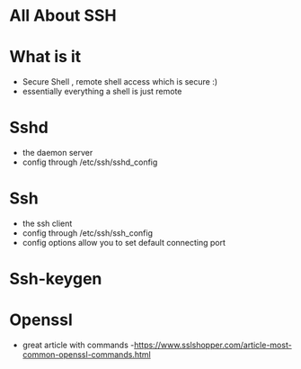 # All About SSH

# What is it
  - Secure Shell , remote shell access which is secure :) 
  - essentially everything a shell is just remote
# Sshd
  - the daemon server
  - config through /etc/ssh/sshd_config
# Ssh
  - the ssh client
  - config through /etc/ssh/ssh_config
  - config options allow you to set default connecting port
  
# Ssh-keygen

# Openssl
  - great article with commands -https://www.sslshopper.com/article-most-common-openssl-commands.html

